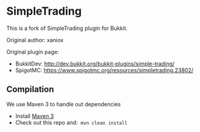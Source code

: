 # SimpleTrading
This is a fork of SimpleTrading plugin for Bukkit.

Original author: xaniox

Original plugin page:

* BukkitDev: http://dev.bukkit.org/bukkit-plugins/simple-trading/
* SpigotMC: https://www.spigotmc.org/resources/simpletrading.23802/

## Compilation

We use Maven 3 to handle out dependencies

* Install [Maven 3](http://maven.apache.org/download.html)
* Check out this repo and:&nbsp;&nbsp;```mvn clean install```
